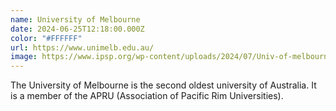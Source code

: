 ```yaml
---
name: University of Melbourne
date: 2024-06-25T12:18:00.000Z
color: "#FFFFFF"
url: https://www.unimelb.edu.au/
image: https://www.ipsp.org/wp-content/uploads/2024/07/Univ-of-melbourne.jpg
---
```

The University of Melbourne is the second oldest university of Australia. It is a member of the APRU (Association of Pacific Rim Universities).
